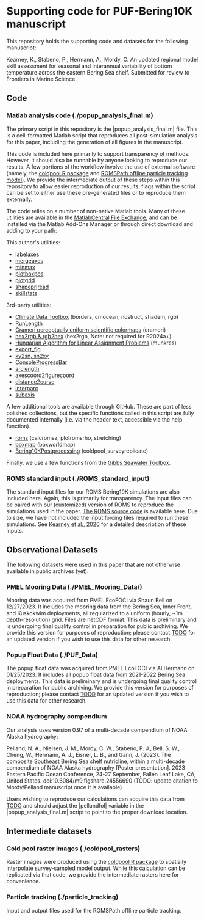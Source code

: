 # Supporting code for PUF-Bering10K manuscript

This repository holds the supporting code and datasets for the following manuscript:

Kearney, K., Stabeno, P., Hermann, A., Mordy, C. An updated regional model skill assessment for seasonal and interannual variability of bottom temperature across the eastern Bering Sea shelf.  Submitted for review to Frontiers in Marine Science.

## Code

### Matlab analysis code (./popup_analysis_final.m)

The primary script in this repository is the |popup_analysis_final.m| file.  This is a cell-formatted Matlab script that reproduces all post-simulation analysis for this paper, including the generation of all figures in the manuscript.  

This code is included here primarily to support transparency of methods.  However, it should also be runnable by anyone looking to reproduce our results.  A few portions of the workflow involve the use of external software (namely, the [coldpool R package](https://github.com/afsc-gap-products/coldpool) and [ROMSPath offline particle tracking model](https://github.com/imcslatte/ROMSPath)).  We provide the intermediate output of these steps within this repository to allow easier reproduction of our results; flags within the script can be set to either use these pre-generated files or to reproduce them externally.

The code relies on a number of non-native Matlab tools.  Many of these utilities are available in the [MatlabCentral File Exchange](https://www.mathworks.com/matlabcentral/fileexchange/), and can be installed via the Matlab Add-Ons Manager or through direct download and adding to your path:

This author's utilities:

- [labelaxes](https://www.mathworks.com/matlabcentral/fileexchange/171369)
- [mergeaxes](https://www.mathworks.com/matlabcentral/fileexchange/171374)
- [minmax](https://www.mathworks.com/matlabcentral/fileexchange/171379)
- [plotboxpos](https://www.mathworks.com/matlabcentral/fileexchange/9615)
- [plotgrid](https://www.mathworks.com/matlabcentral/fileexchange/171384)
- [shapeprjread](https://www.mathworks.com/matlabcentral/fileexchange/171389)
- [skillstats](https://www.mathworks.com/matlabcentral/fileexchange/171394)

3rd-party utilities:

- [Climate Data Toolbox](https://www.mathworks.com/matlabcentral/fileexchange/70338) (borders, cmocean, ncstruct, shadem, rgb)
- [RunLength](https://www.mathworks.com/matlabcentral/fileexchange/41813)
- [Crameri perceptually uniform scientific colormaps](https://www.mathworks.com/matlabcentral/fileexchange/68546) (crameri)
- [hex2rgb & rgb2hex](https://www.mathworks.com/matlabcentral/fileexchange/46289) (hex2rgb, Note: not required for R2024a+)
- [Hungarian Algorithm for Linear Assignment Problems](https://www.mathworks.com/matlabcentral/fileexchange/20652) (munkres)
- [export_fig](https://www.mathworks.com/matlabcentral/fileexchange/23629)
- [xy2sn, sn2xy](https://www.mathworks.com/matlabcentral/fileexchange/39796)
- [ConsoleProgressBar](https://www.mathworks.com/matlabcentral/fileexchange/30297)
- [arclength](https://www.mathworks.com/matlabcentral/fileexchange/34871)
- [axescoord2figurecoord](https://www.mathworks.com/matlabcentral/fileexchange/13634)
- [distance2curve](https://www.mathworks.com/matlabcentral/fileexchange/34869)
- [interparc](https://www.mathworks.com/matlabcentral/fileexchange/34874)
- [subaxis](https://www.mathworks.com/matlabcentral/fileexchange/3696)

A few additional tools are available through GitHub.  These are part of less polished collections, but the specific functions called in this script are fully documented internally (i.e. via the header text, accessible via the help function).

- [roms](https://github.com/kakearney/roms-pkg) (calcromsz, plotromsrho, stretching)
- [boxmap](https://github.com/kakearney/boxmap-pkg) (boxworldmap)
- [Bering10KPostprocessing](https://github.com/beringnpz/Bering10KPostprocessing) (coldpool_surveyreplicate)

Finally, we use a few functions from the [Gibbs Seawater Toolbox](https://www.teos-10.org/software.htm).

### ROMS standard input (./ROMS_standard_input)

The standard input files for our ROMS Bering10K simulations are also included here.  Again, this is primarily for transparency.  The input files can be paired with our (customized) version of ROMS to reproduce the simulations used in the paper. [The ROMS source code](https://github.com/beringnpz/roms-bering-sea) is available here.  Due to size, we have not included the input forcing files required to run these simulations.  See [Kearney et al., 2020](https://doi.org/10.5194/gmd-13-597-2020) for a detailed description of these inputs. 

## Observational Datasets

The following datasets were used in this paper that are not otherwise available in public archives (yet).

### PMEL Mooring Data (./PMEL_Mooring_Data/)

Mooring data was acquired from PMEL EcoFOCI via Shaun Bell on 12/27/2023.  It includes the mooring data from the Bering Sea, Inner Front, and Kuskokwim deployments, all regularized to a uniform (hourly, ~1m depth-resolution) grid.  Files are netCDF format.  This data is preliminary and is undergoing final quality control in preparation for public archiving.  We provide this version for purposes of reproduction; please contact [TODO](someone's_email?) for an updated version if you wish to use this data for other research.

### Popup Float Data (./PUF_Data)

The popup float data was acquired from PMEL EcoFOCI via Al Hermann on 01/25/2023.  It includes all popup float data from 2021-2022 Bering Sea deployments.  This data is preliminary and is undergoing final quality control in preparation for public archiving.  We provide this version for purposes of reproduction; please contact [TODO](someone's_email?) for an updated version if you wish to use this data for other research.

### NOAA hydrography compendium

Our analysis uses version 0.97 of a multi-decade compendium of NOAA Alaska hydrography:

Pelland, N. A., Nielsen, J. M., Mordy, C. W., Stabeno, P. J., Bell, S. W., Cheng, W., Hermann, A. J., Eisner, L. B., and Gann, J. (2023). The composite Southeast Bering Sea shelf nutricline, within a multi-decade compendium of NOAA Alaska hydrography [Poster presentation]. 2023 Eastern Pacific Ocean Conference, 24-27 September, Fallen Leaf Lake, CA, United States. doi:10.6084/m9.figshare.24556690
(TODO: update citation to Mordy/Pelland manuscript once it is available)

Users wishing to reproduce our calculations can acquire this data from [TODO](final_archive_location) and should adjust the |pellandfol| variable in the |popup_analysis_final.m| script to point to the proper download location.

## Intermediate datasets

### Cold pool raster images (./coldpool_rasters)

Raster images were produced using the [coldpool R package](https://github.com/afsc-gap-products/coldpool) to spatially interpolate survey-sampled model output.  While this calculation can be replicated via that code, we provide the intermediate rasters here for convenience.

### Particle tracking (./particle_tracking)

Input and output files used for the ROMSPath offline particle tracking.